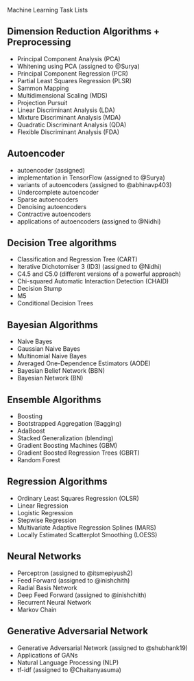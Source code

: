 Machine Learning Task Lists

## Dimension Reduction Algorithms + Preprocessing
* Principal Component Analysis (PCA)
* Whitening using PCA (assigned to @Surya)
* Principal Component Regression (PCR)
* Partial Least Squares Regression (PLSR)
* Sammon Mapping
* Multidimensional Scaling (MDS)
* Projection Pursuit
* Linear Discriminant Analysis (LDA)
* Mixture Discriminant Analysis (MDA)
* Quadratic Discriminant Analysis (QDA)
* Flexible Discriminant Analysis (FDA)
## Autoencoder
* autoencoder (assigned)
* implementation in TensorFlow (assigned to @Surya)
* variants of autoencoders (assigned to @abhinavp403)
* Undercomplete autoencoder
* Sparse autoencoders
* Denoising autoencoders
* Contractive autoencoders
* applications of autoencoders (assigned to @Nidhi)
## Decision Tree algorithms
* Classification and Regression Tree (CART)
* Iterative Dichotomiser 3 (ID3) (assigned to @Nidhi)
* C4.5 and C5.0 (different versions of a powerful approach)
* Chi-squared Automatic Interaction Detection (CHAID)
* Decision Stump
* M5
* Conditional Decision Trees
## Bayesian Algorithms
* Naive Bayes
* Gaussian Naive Bayes
* Multinomial Naive Bayes
* Averaged One-Dependence Estimators (AODE)
* Bayesian Belief Network (BBN)
* Bayesian Network (BN)
## Ensemble Algorithms
* Boosting
* Bootstrapped Aggregation (Bagging)
* AdaBoost
* Stacked Generalization (blending)
* Gradient Boosting Machines (GBM)
* Gradient Boosted Regression Trees (GBRT)
* Random Forest
## Regression Algorithms
* Ordinary Least Squares Regression (OLSR)
* Linear Regression
* Logistic Regression
* Stepwise Regression
* Multivariate Adaptive Regression Splines (MARS)
* Locally Estimated Scatterplot Smoothing (LOESS)
## Neural Networks
* Perceptron (assigned to @itsmepiyush2)
* Feed Forward (assigned to @inishchith)
* Radial Basis Network
* Deep Feed Forward (assigned to @inishchith)
* Recurrent Neural Network
* Markov Chain
## Generative Adversarial Network
* Generative Adversarial Network (assigned to @shubhank19)
* Applications of GANs
* Natural Language Processing (NLP)
* tf-idf (assigned to @Chaitanyasuma)



